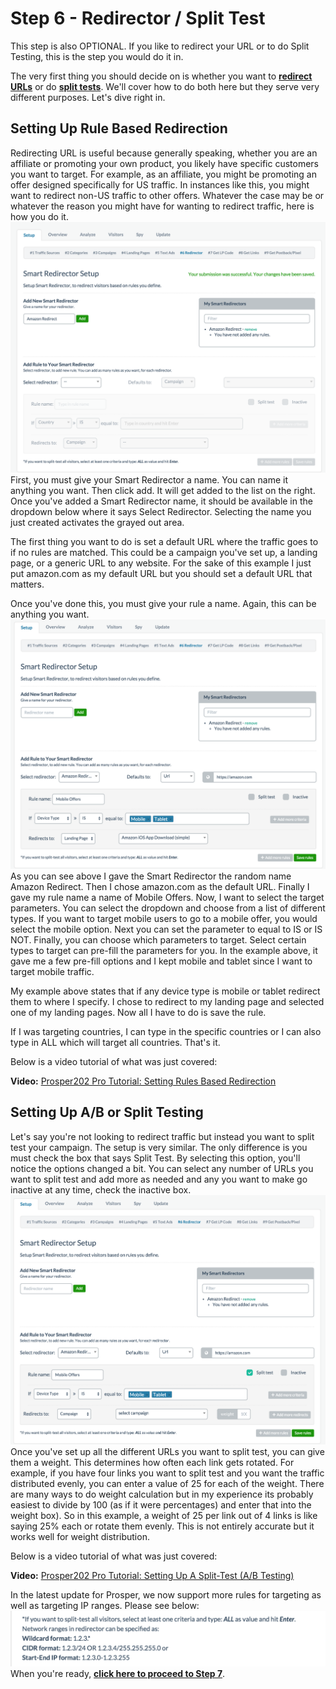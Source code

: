 # Step 6 - Redirector / Split Test

This step is also OPTIONAL. If you like to redirect your URL or to do Split Testing, this is the step you would do it in.

The very first thing you should decide on is whether you want to **[redirect URLs](07-step-6.md#section-setting-up-rule-base-redirection)** or do **[split tests](07-step-6.md#section-setting-up-a-b-or-split-testing)**. We'll cover how to do both here but they serve very different purposes. Let's dive right in.

## Setting Up Rule Based Redirection

Redirecting URL is useful because generally speaking, whether you are an affiliate or promoting your own product, you likely have specific customers you want to target. For example, as an affiliate, you might be promoting an offer designed specifically for US traffic. In instances like this, you might want to redirect non-US traffic to other offers. Whatever the case may be or whatever the reason you might have for wanting to redirect traffic, here is how you do it.
![Screen Shot 2015-12-07 at 2.45.21 PM.png](../images/step-6-1.png)
First, you must give your Smart Redirector a name. You can name it anything you want. Then click add. It will get added to the list on the right. Once you've added a Smart Redirector name, it should be available in the dropdown below where it says Select Redirector. Selecting the name you just created activates the grayed out area.

The first thing you want to do is set a default URL where the traffic goes to if no rules are matched. This could be a campaign you've set up, a landing page, or a generic URL to any website. For the sake of this example I just put amazon.com as my default URL but you should set a default URL that matters.

Once you've done this, you must give your rule a name. Again, this can be anything you want.
![Screen Shot 2015-12-07 at 2.50.59 PM.png](../images/step-6-2.png)
As you can see above I gave the Smart Redirector the random name Amazon Redirect. Then I chose amazon.com as the default URL. Finally I gave my rule name a name of Mobile Offers. Now, I want to select the target parameters. You can select the dropdown and choose from a list of different types. If you want to target mobile users to go to a mobile offer, you would select the mobile option. Next you can set the parameter to equal to IS or IS NOT. Finally, you can choose which parameters to target. Select certain types to target can pre-fill the parameters for you. In the example above, it gave me a few pre-fill options and I kept mobile and tablet since I want to target mobile traffic. 

My example above states that if any device type is mobile or tablet redirect them to where I specify. I chose to redirect to my landing page and selected one of my landing pages. Now all I have to do is save the rule.

If I was targeting countries, I can type in the specific countries or I can also type in ALL which will target all countries. That's it.

Below is a video tutorial of what was just covered:

**Video:** [Prosper202 Pro Tutorial: Setting Rules Based Redirection](https://www.youtube.com/watch?v=f_lSpq_Sme0&feature=youtu.be)

## Setting Up A/B or Split Testing

Let's say you're not looking to redirect traffic but instead you want to split test your campaign. The setup is very similar. The only difference is you must check the box that says Split Test.
By selecting this option, you'll notice the options changed a bit. You can select any number of URLs you want to split test and add more as needed and any you want to make go inactive at any time, check the inactive box.
![Screen Shot 2015-12-07 at 2.54.22 PM.png](../images/step-6-3.png)
Once you've set up all the different URLs you want to split test, you can give them a weight. This determines how often each link gets rotated. For example, if you have four links you want to split test and you want the traffic distributed evenly, you can enter a value of 25 for each of the weight. There are many ways to do weight calculation but in my experience its probably easiest to divide by 100 (as if it were percentages) and enter that into the weight box). So in this example, a weight of 25 per link out of 4 links is like saying 25% each or rotate them evenly. This is not entirely accurate but it works well for weight distribution.

Below is a video tutorial of what was just covered:

**Video:** [Prosper202 Pro Tutorial: Setting Up A Split-Test (A/B Testing)](https://www.youtube.com/watch?v=QTc0wvDEfeE&feature=youtu.be)

In the latest update for Prosper, we now support more rules for targeting as well as targeting IP ranges. Please see below:
![Screen Shot 2016-04-12 at 4.07.17 PM.png](../images/step-6-4.png)
When you're ready, **[click here to proceed to Step 7](08-step-7.md)**.